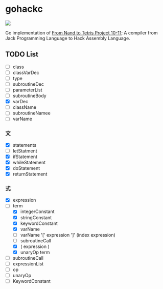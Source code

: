 # gohackc

<img src="https://github.com/nobishino/gohackc/actions/workflows/test.yml/badge.svg" />

Go implementation of [From Nand to Tetris Project 10-11](https://www.nand2tetris.org/project10); A compiler from Jack Programming Language to Hack Assembly Language.

## TODO List

- [ ] class
- [ ] classVarDec
- [ ] type
- [ ] subroutineDec
- [ ] parameterList
- [ ] subroutineBody
- [x] varDec
- [ ] className
- [ ] subroutineNamee
- [ ] varName

### 文

- [x] statements
- [ ] letStatment
- [x] ifStatement
- [x] whileStatement
- [x] doStatement
- [x] returnStatement

### 式

- [x] expression
- [ ] term
  - [x] integerConstant
  - [x] stringConstant
  - [x] keywordConstant
  - [x] varName
  - [ ] varName '[' expression ']' (index expression)
  - [ ] subroutineCall
  - [x] ( expression )
  - [x] unaryOp term
- [ ] subroutineCall
- [ ] expressionList
- [ ] op
- [ ] unaryOp
- [ ] KeywordConstant
